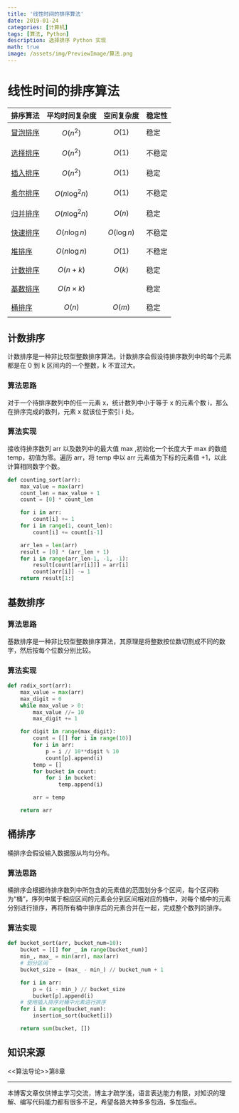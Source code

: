 ```yaml
---
title: '线性时间的排序算法'
date: 2019-01-24
categories: [计算机]
tags: [算法, Python]
description: 选择排序 Python 实现
math: true
image: /assets/img/PreviewImage/算法.png
---
```


# 线性时间的排序算法

| 排序算法                                                        | 平均时间复杂度   | 空间复杂度    | 稳定性 |
| --------------------------------------------------------------- | ---------------- | ------------- | ------ |
| [冒泡排序](https://lianzekun.com/posts/冒泡排序.html)           | $$O(n^2)$$       | $$O(1)$$      | 稳定   |
| [选择排序](https://lianzekun.com/posts/选择排序.html)           | $$O(n^2)$$       | $$O(1)$$      | 不稳定 |
| [插入排序](https://lianzekun.com/posts/插入排序和希尔排序.html) | $$O(n^2)$$       | $$O(1)$$      | 稳定   |
| [希尔排序](https://lianzekun.com/posts/插入排序和希尔排序.html) | $$O(n\log^2 n)$$ | $$O(1)$$      | 不稳定 |
| [归并排序](https://lianzekun.com/posts/归并排序.html)           | $$O(n\log^2 n)$$ | $$O(n)$$      | 稳定   |
| [快速排序](https://lianzekun.com/posts/快速排序.html)           | $$O(n\log n)$$   | $$O(\log n)$$ | 不稳定 |
| [堆排序](https://lianzekun.com/posts/堆排序.html)               | $$O(n\log n)$$   | $$O(1)$$      | 不稳定 |
| [计数排序](https://lianzekun.com/posts/线性时间的排序算法.html) | $$O(n+k)$$       | $$O(k)$$      | 稳定   |
| [基数排序](https://lianzekun.com/posts/线性时间的排序算法.html) | $$O(n\times k)$$ |               | 稳定   |
| [桶排序](https://lianzekun.com/posts/线性时间的排序算法.html)   | $$O(n)$$         | $$O(m)$$      | 稳定   |

## 计数排序

计数排序是一种非比较型整数排序算法。计数排序会假设待排序数列中的每个元素都是在 0 到 k 区间内的一个整数，k 不宜过大。

### 算法思路

对于一个待排序数列中的任一元素 x，统计数列中小于等于 x 的元素个数 i，那么在排序完成的数列，元素 x 就该位于索引 i 处。

### 算法实现

接收待排序数列 arr 以及数列中的最大值 max ,初始化一个长度大于 max 的数组 temp，初值为零。遍历 arr，将 temp 中以 arr 元素值为下标的元素值 +1，以此计算相同数字个数。

```python
def counting_sort(arr):
    max_value = max(arr)
    count_len = max_value + 1
    count = [0] * count_len

    for i in arr:
        count[i] += 1
    for i in range(1, count_len):
        count[i] += count[i-1]

    arr_len = len(arr)
    result = [0] * (arr_len + 1)
    for i in range(arr_len-1, -1, -1):
        result[count[arr[i]]] = arr[i]
        count[arr[i]] -= 1
    return result[1:]
```

## 基数排序

### 算法思路

基数排序是一种非比较型整数排序算法，其原理是将整数按位数切割成不同的数字，然后按每个位数分别比较。

### 算法实现

```python
def radix_sort(arr):
    max_value = max(arr)
    max_digit = 0
    while max_value > 0:
        max_value //= 10
        max_digit += 1

    for digit in range(max_digit):
        count = [[] for i in range(10)]
        for i in arr:
            p = i // 10**digit % 10
            count[p].append(i)
        temp = []
        for bucket in count:
            for i in bucket:
                temp.append(i)

        arr = temp

    return arr
```

## 桶排序

桶排序会假设输入数据服从均匀分布。

### 算法思路

桶排序会根据待排序数列中所包含的元素值的范围划分多个区间，每个区间称为“桶”，序列中属于相应区间的元素会分到区间相对应的桶中，对每个桶中的元素分别进行排序，再将所有桶中排序后的元素合并在一起，完成整个数列的排序。

### 算法实现

```python
def bucket_sort(arr, bucket_num=10):
    bucket = [[] for _ in range(bucket_num)]
    min_, max_ = min(arr), max(arr)
    # 划分区间
    bucket_size = (max_ - min_) // bucket_num + 1

    for i in arr:
        p = (i - min_) // bucket_size
        bucket[p].append(i)
    # 使用插入排序对桶中元素进行排序
    for i in range(bucket_num):
        insertion_sort(bucket[i])

    return sum(bucket, [])
```

## 知识来源

<<算法导论>>第8章

***

本博客文章仅供博主学习交流，博主才疏学浅，语言表达能力有限，对知识的理解、编写代码能力都有很多不足，希望各路大神多多包涵，多加指点。